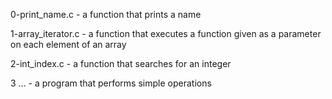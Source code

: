 0-print_name.c - a function that prints a name

1-array_iterator.c - a function that executes a function given as a parameter on each element of an array

2-int_index.c - a function that searches for an integer

3 ... - a program that performs simple operations